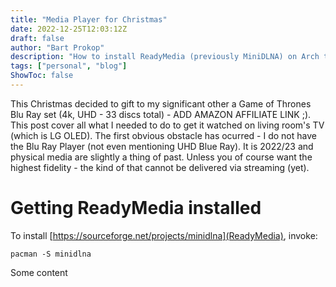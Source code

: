 ```yaml
---
title: "Media Player for Christmas"
date: 2022-12-25T12:03:12Z
draft: false
author: "Bart Prokop"
description: "How to install ReadyMedia (previously MiniDLNA) on Arch to stream UHD videos"
tags: ["personal", "blog"]
ShowToc: false
---
```


This Christmas decided to gift to my significant other a Game of Thrones Blu Ray set (4k, UHD - 33 discs total) - ADD AMAZON AFFILIATE LINK ;).
This post cover all what I needed to do to get it watched on living room's TV (which is LG OLED).
The first obvious obstacle has ocurred - I do not have the Blu Ray Player (not even mentioning UHD Blue Ray).
It is 2022/23 and physical media are slightly a thing of past.
Unless you of course want the highest fidelity - the kind of that cannot be delivered via streaming (yet).

# Getting ReadyMedia installed

To install [https://sourceforge.net/projects/minidlna](ReadyMedia), invoke:

```
pacman -S minidlna
```



Some content
